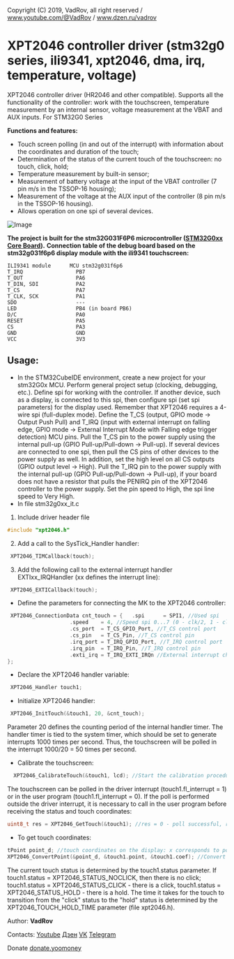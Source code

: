 Copyright (C) 2019, VadRov, all right reserved / www.youtube.com/@VadRov / www.dzen.ru/vadrov
# XPT2046 controller driver (stm32g0 series, ili9341, xpt2046, dma, irq, temperature, voltage)
 XPT2046 controller driver (HR2046 and other compatible). Supports all the functionality of the controller: work with the touchscreen, temperature measurement by an internal sensor, voltage measurement at the VBAT and AUX inputs.
 For STM32G0 Series
 
**Functions and features:**
- Touch screen polling (in and out of the interrupt) with information about the coordinates and duration of the touch;
- Determination of the status of the current touch of the touchscreen: no touch, click, hold;
- Temperature measurement by built-in sensor;
- Measurement of battery voltage at the input of the VBAT controller (7 pin m/s in the TSSOP-16 housing);
- Measurement of the voltage at the AUX input of the controller (8 pin m/s in the TSSOP-16 housing).
- Allows operation on one spi of several devices.

![Image](https://github.com/user-attachments/assets/02b638e7-df36-41ff-a0b8-3ab262609c03)

**The project is built for the stm32G031F6P6 microcontroller ([STM32G0xx Core Board](https://github.com/WeActStudio/WeActStudio.STM32G0xxC0xxCoreBoard)).**
**Connection table of the debug board based on the stm32g031f6p6 display module with the ili9341 touchscreen:**
```
ILI9341 module      MCU stm32g031f6p6
T_IRQ                 PB7
T_OUT                 PA6
T_DIN, SDI            PA2
T_CS                  PA7
T_CLK, SCK            PA1
SDO                   ---
LED                   PB4 (in board PB6)
D/C                   PA0
RESET                 PA5
CS                    PA3
GND                   GND
VCC                   3V3
```
## Usage:
- In the STM32CubeIDE environment, create a new project for your stm32G0x MCU. Perform general project setup (clocking, debugging, etc.). Define spi for working with the controller. If another device, such as a display, is connected to this spi, then configure spi (set spi parameters) for the display used. Remember that XPT2046 requires a 4-wire spi (full-duplex mode). Define the T_CS (output, GPIO mode -> Output Push Pull) and T_IRQ (input with external interrupt on falling edge, GPIO mode -> External Interrupt Mode with Falling edge trigger detection) MCU pins. Pull the T_CS pin to the power supply using the internal pull-up (GPIO Pull-up/Pull-down -> Pull-up). If several devices are connected to one spi, then pull the CS pins of other devices to the power supply as well. In addition, set the high level on all CS outputs (GPIO output level -> High). Pull the T_IRQ pin to the power supply with the internal pull-up (GPIO Pull-up/Pull-down -> Pull-up), if your board does not have a resistor that pulls the PENIRQ pin of the XPT2046 controller to the power supply. Set the pin speed to High, the spi line speed to Very High.
- In file stm32g0xx_it.c
1. Include driver header file
```c
#include "xpt2046.h"
```
2. Add a call to the SysTick_Handler handler:
```c
 XPT2046_TIMCallback(touch);
```
3. Add the following call to the external interrupt handler EXTIxx_IRQHandler (xx defines the interrupt line):
```c
 XPT2046_EXTICallback(touch);
 ```
- Define the parameters for connecting the MK to the XPT2046 controller:
```c
 XPT2046_ConnectionData cnt_touch = {	.spi 	  = SPI1, //Used spi
					.speed 	  = 4, //Speed ​​spi 0...7 (0 - clk/2, 1 - clk/4, ..., 7 - clk/256)
					.cs_port  = T_CS_GPIO_Port, //T_CS control port
					.cs_pin	  = T_CS_Pin, //T_CS control pin
					.irq_port = T_IRQ_GPIO_Port, //T_IRQ control port
					.irq_pin  = T_IRQ_Pin, //T_IRQ control pin
					.exti_irq = T_IRQ_EXTI_IRQn //External interrupt channel for T_IRQ
};
```
- Declare the XPT2046 handler variable:
```c
 XPT2046_Handler touch1;
```
- Initialize XPT2046 handler:
```c
 XPT2046_InitTouch(&touch1, 20, &cnt_touch);
```
Parameter 20 defines the counting period of the internal handler timer. The handler timer is tied to the system timer, which should be set to generate interrupts 1000 times per second. Thus, the touchscreen will be polled in the interrupt 1000/20 = 50 times per second.
- Calibrate the touchscreen:
```c
  XPT2046_CalibrateTouch(&touch1, lcd); //Start the calibration procedure
```
The touchscreen can be polled in the driver interrupt (touch1.fl_interrupt = 1) or in the user program (touch1.fl_interrupt = 0). If the poll is performed outside the driver interrupt, it is necessary to call in the user program before receiving the status and touch coordinates:
```c
uint8_t res = XPT2046_GetTouch(&touch1); //res = 0 - poll successful, res = 1 - no touch, res = 2 - spi busy
```
- To get touch coordinates:
```c
tPoint point_d; //touch coordinates on the display: x corresponds to point_d.x, and y corresponds to point_d.y
XPT2046_ConvertPoint(&point_d, &touch1.point, &touch1.coef); //Convert touchscreen coordinates to display coordinates
```
The current touch status is determined by the touch1.status parameter. If touch1.status = XPT2046_STATUS_NOCLICK, then there is no click; touch1.status = XPT2046_STATUS_CLICK - there is a click, touch1.status = XPT2046_STATUS_HOLD - there is a hold. The time it takes for the touch to transition from the "click" status to the "hold" status is determined by the XPT2046_TOUCH_HOLD_TIME parameter (file xpt2046.h).

Author: **VadRov**

Contacts: [Youtube](https://www.youtube.com/@VadRov) [Дзен](https://dzen.ru/vadrov) [VK](https://vk.com/vadrov) [Telegram](https://t.me/vadrov_channel)

Donate [donate.yoomoney](https://yoomoney.ru/to/4100117522443917)
